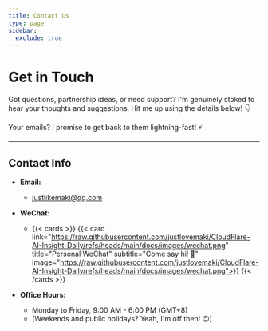 ```yaml
---
title: Contact Us
type: page
sidebar:
  exclude: true
---
```

# Get in Touch

Got questions, partnership ideas, or need support? I'm genuinely stoked to hear your thoughts and suggestions. Hit me up using the details below! 👇

Your emails? I promise to get back to them lightning-fast! ⚡

---

## **Contact Info**

*   **Email:**
    *   [justlikemaki@qq.com](mailto:justlikemaki@qq.com)

*   **WeChat:**
    *   {{< cards >}}
        {{< card link="https://raw.githubusercontent.com/justlovemaki/CloudFlare-AI-Insight-Daily/refs/heads/main/docs/images/wechat.png" title="Personal WeChat" subtitle="Come say hi! 👋" image="https://raw.githubusercontent.com/justlovemaki/CloudFlare-AI-Insight-Daily/refs/heads/main/docs/images/wechat.png">}}
        {{< /cards >}}

*   **Office Hours:**
    *   Monday to Friday, 9:00 AM - 6:00 PM (GMT+8)
    *   (Weekends and public holidays? Yeah, I'm off then! 😉)